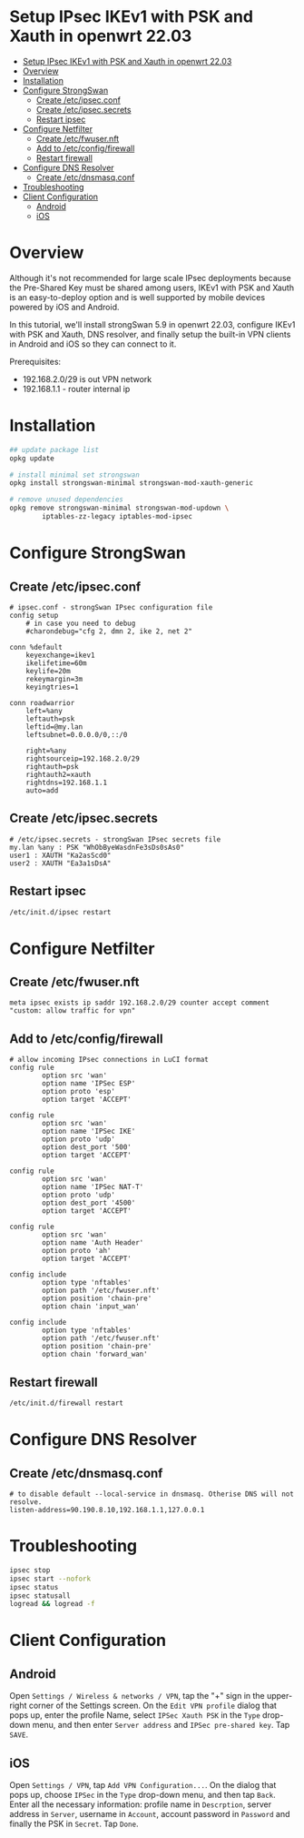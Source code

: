 Setup IPsec IKEv1 with PSK and Xauth in openwrt 22.03
==

- [Setup IPsec IKEv1 with PSK and Xauth in openwrt 22.03](#setup-ipsec-ikev1-with-psk-and-xauth-in-openwrt-2203)
- [Overview](#overview)
- [Installation](#installation)
- [Configure StrongSwan](#configure-strongswan)
  - [Create /etc/ipsec.conf](#create-etcipsecconf)
  - [Create /etc/ipsec.secrets](#create-etcipsecsecrets)
  - [Restart ipsec](#restart-ipsec)
- [Configure Netfilter](#configure-netfilter)
  - [Create /etc/fwuser.nft](#create-etcfwusernft)
  - [Add to /etc/config/firewall](#add-to-etcconfigfirewall)
  - [Restart firewall](#restart-firewall)
- [Configure DNS Resolver](#configure-dns-resolver)
  - [Create /etc/dnsmasq.conf](#create-etcdnsmasqconf)
- [Troubleshooting](#troubleshooting)
- [Client Configuration](#client-configuration)
  - [Android](#android)
  - [iOS](#ios)

# Overview

Although it's not recommended for large scale IPsec deployments because the Pre-Shared Key must be shared among users, IKEv1 with PSK and Xauth is an easy-to-deploy option and is well supported by mobile devices powered by iOS and Android.

In this tutorial, we'll install strongSwan 5.9 in openwrt 22.03, configure IKEv1 with PSK and Xauth, DNS resolver, and finally setup the built-in VPN clients in Android and iOS so they can connect to it.

Prerequisites:
- 192.168.2.0/29 is out VPN network
- 192.168.1.1 - router internal ip

# Installation
```bash
## update package list
opkg update

# install minimal set strongswan
opkg install strongswan-minimal strongswan-mod-xauth-generic

# remove unused dependencies
opkg remove strongswan-minimal strongswan-mod-updown \
        iptables-zz-legacy iptables-mod-ipsec
```

# Configure StrongSwan

## Create /etc/ipsec.conf
```
# ipsec.conf - strongSwan IPsec configuration file
config setup
    # in case you need to debug
    #charondebug="cfg 2, dmn 2, ike 2, net 2"

conn %default
    keyexchange=ikev1
    ikelifetime=60m
    keylife=20m
    rekeymargin=3m
    keyingtries=1

conn roadwarrior
    left=%any
    leftauth=psk
    leftid=@my.lan
    leftsubnet=0.0.0.0/0,::/0

    right=%any
    rightsourceip=192.168.2.0/29
    rightauth=psk
    rightauth2=xauth
    rightdns=192.168.1.1
    auto=add
```

## Create /etc/ipsec.secrets
```
# /etc/ipsec.secrets - strongSwan IPsec secrets file
my.lan %any : PSK "WhObByeWasdnFe3sDs0sAs0"
user1 : XAUTH "Ka2asScd0"
user2 : XAUTH "Ea3a1sDsA"
```

## Restart ipsec
```bash
/etc/init.d/ipsec restart
```

# Configure Netfilter

## Create /etc/fwuser.nft
```
meta ipsec exists ip saddr 192.168.2.0/29 counter accept comment "custom: allow traffic for vpn"
```

## Add to /etc/config/firewall
```
# allow incoming IPsec connections in LuCI format
config rule
        option src 'wan'
        option name 'IPSec ESP'
        option proto 'esp'
        option target 'ACCEPT'

config rule
        option src 'wan'
        option name 'IPSec IKE'
        option proto 'udp'
        option dest_port '500'
        option target 'ACCEPT'

config rule
        option src 'wan'
        option name 'IPSec NAT-T'
        option proto 'udp'
        option dest_port '4500'
        option target 'ACCEPT'

config rule
        option src 'wan'
        option name 'Auth Header'
        option proto 'ah'
        option target 'ACCEPT'

config include
        option type 'nftables'
        option path '/etc/fwuser.nft'
        option position 'chain-pre'
        option chain 'input_wan'

config include
        option type 'nftables'
        option path '/etc/fwuser.nft'
        option position 'chain-pre'
        option chain 'forward_wan'
```

## Restart firewall
```bash
/etc/init.d/firewall restart
```

# Configure DNS Resolver

## Create /etc/dnsmasq.conf
```
# to disable default --local-service in dnsmasq. Otherise DNS will not resolve.
listen-address=90.190.8.10,192.168.1.1,127.0.0.1
```

# Troubleshooting
```bash
ipsec stop
ipsec start --nofork
ipsec status
ipsec statusall
logread && logread -f
```

# Client Configuration
## Android
Open `Settings / Wireless & networks / VPN`, tap the "+" sign in the upper-right corner of the Settings screen. On the `Edit VPN profile` dialog that pops up, enter the profile Name, select `IPSec Xauth PSK` in the `Type` drop-down menu, and then enter `Server address` and `IPSec pre-shared key`. Tap `SAVE`.
## iOS
Open `Settings / VPN`, tap `Add VPN Configuration...`. On the dialog that pops up, choose `IPSec` in the `Type` drop-down menu, and then tap `Back`. Enter all the necessary information: profile name in `Descrption`, server address in `Server`, username in `Account`, account password in `Password` and finally the PSK in `Secret`. Tap `Done`.
